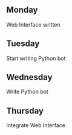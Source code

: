 Monday
---
Web Interface written


Tuesday
---
Start writing Python bot

Wednesday
---
Write Python bot

Thursday
---
Integrate Web Interface

